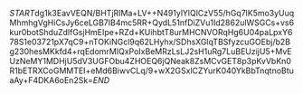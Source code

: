 $START$dg1k3EavVEQN/BHTjRIMa+LV++N491ylYlQlCzV55/hGq7lK5mo3yUuqMhmhgVgHiCsJy6ceLGB7IB4mc5RR+QydL51nfDiZVu1Id2862ulWSGCs+vs6kur0botShduZdlfGsjHmEIpe+RZd+KUihbtT8urMHCNVORqHg6U04paLpxY678S1e03721pX7qC9+nTOKiNGcl9q62LHyhx/SDhsXGlqTBSfyzcuGOEbj/b2Bg230hesMKkfd4+rqEdomrMIQxPoIxBeMRzLsLJ2sH1uRg7LuBEUzijU5+MvEUzNeMY1MDHjU5dV3UGFObu4ZHOEQ6jQNeak8ZsMCvGET8p3pKvVbKn0R1bETRXCoGMMTEI+eMd6BiwvCLq/9+wX2GSxlCZYurK040YkBbTnqtnoBtuaAy+F4DKA6oEn2Sk=$END$